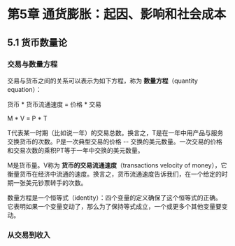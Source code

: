 # 第5章 通货膨胀：起因、影响和社会成本

## 5.1 货币数量论

### 交易与数量方程
交易与货币之间的关系可以表示为如下方程，称为 **数量方程**（quantity equation）：

货币 * 货币流通速度 = 价格 * 交易

M * V = P * T

T代表某一时期（比如说一年）的交易总数。换言之，T是在一年中用产品与服务交换货币的次数。P是一次典型交易的价格 -- 交换的美元数量。一次交易的价格和交易次数的乘积PT等于一年中交换的美元数量。

M是货币量。V称为 **货币的交易流通速度**（transactions velocity of money），它衡量货币在经济中流通的速度。换言之，货币流通速度告诉我们，在一个给定的时期一张美元钞票转手的次数。

数量方程是一个恒等式（identity）：四个变量的定义确保了这个恒等式的正确。它表明如果一个变量变动了，那么为了保持等式成立，一个或更多个其他变量要变动。


### 从交易到收入
